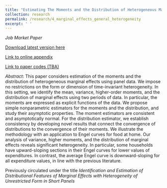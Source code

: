 ```yaml
---
title: "Estimating The Moments and the Distribution of Heterogeneous Marginal Effects Using Panel Data"
collection: research
permalink: /research/4_marginal_effects_general_heterogeneity
excerpt: ' '
---
```


*Job Market Paper*



[Download latest version here](https://vladislav-morozov.github.io/files/marginalEffectsMomentsDistribution.pdf)

[Link to online appendix](https://vladislav-morozov.github.io/research/4_moments_marginal_effects_appendix)

[Link to paper codes (TBA)](https://vladislav-morozov.github.io/research/4_moments_marginal_effects_code)


*Abstract*:  This paper considers  estimation of the moments and the distribution of heterogeneous marginal effects using panel data. 	  We impose no restrictions on the form or dimension of time-invariant heterogeneity. In this setting, we identify the mean, variance, higher-order moments, and the distribution of marginal effects using two periods of data. 	In particular, the moments are expressed as explicit functions of the data. We propose simple nonparametric estimators for the moments and the distribution, and study their asymptotic properties. The moment estimators are consistent and asymptotically normal. For the distribution estimator, we establish  consistency  by developing novel   results that connect   the convergence of distributions to  the convergence of their moments. 		We illustrate the methodology with an application to Engel curves for food at home. 	Our analysis of variance, higher moments, and the distribution of marginal effects reveals significant heterogeneity. In particular, some households   have upward-sloping sections in their Engel curves for lower values of expenditures. In contrast, the average Engel curve is downward-sloping for all expenditure values, in line with the previous literature.

Previously circulated under the title *Identification and Estimation of Distributional Features of Marginal Effects with Heterogeneity of Unrestricted Form in Short Panels*
